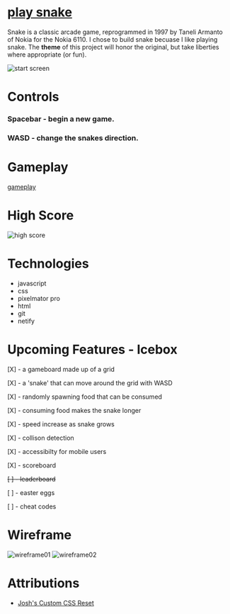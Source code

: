 # [play snake](https://ssssnake.netlify.app)

<!-- #### a description of snake, why I chose it, and a screenshot -->
Snake is a classic arcade game, reprogrammed in 1997 by Taneli Armanto of Nokia for the Nokia 6110. I chose to build snake becuase I like playing snake. The __theme__ of this project will honor the original, but take liberties where appropriate (or fun).

![start screen](https://i.imgur.com/nlFpopN.png)
<!-- # How to Play -->
# Controls

### Spacebar - begin a new game.
### WASD - change the snakes direction.

# Gameplay

[gameplay](https://i.imgur.com/BhgiiFc.gifv)


# High Score
![high score](https://i.imgur.com/XH7lKV1.png)

# Technologies

* javascript
* css
* pixelmator pro
* html
* git
* netify

# Upcoming Features - Icebox

[X] - a gameboard made up of a grid

[X] - a 'snake' that can move around the grid with WASD

[X] - randomly spawning food that can be consumed

[X] - consuming food makes the snake longer

[X] - speed increase as snake grows

[X] - collison detection

[X] - accessibilty for mobile users

[X] - scoreboard

~~[ ] - leaderboard~~ 

[ ] - easter eggs

[ ] - cheat codes

<!-- # Highlights from app.js -->

# Wireframe

![wireframe01](https://i.imgur.com/4DYTRVW.png)
![wireframe02](https://i.imgur.com/vXAY1bN.png)

# Attributions

* [Josh's Custom CSS Reset](https://www.joshwcomeau.com/css/custom-css-reset/)
